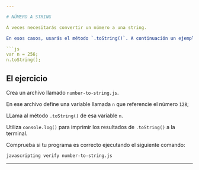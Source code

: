 ```yaml
---

# NÚMERO A STRING

A veces necesitarás convertir un número a una string.

En esos casos, usarás el método `.toString()`. A continuación un ejemplo:

```js
var n = 256;
n.toString();
```

## El ejercicio

Crea un archivo llamado `number-to-string.js`.

En ese archivo define una variable llamada `n` que referencie el número `128`;

LLama al método `.toString()` de esa variable `n`.

Utiliza `console.log()` para imprimir los resultados de `.toString()` a la terminal.

Comprueba si tu programa es correcto ejecutando el siguiente comando:

`javascripting verify number-to-string.js`

---
```

